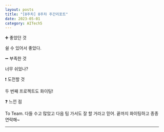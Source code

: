 ```yaml
---
layout: posts
title: "[8주차] 8주차 주간리포트"
date: 2023-05-01
category: AITech5
---
```


➕ 좋았던 것

쉴 수 있어서 좋았다.

➖ 부족한 것

너무 쉬었나?

❗ 도전할 것

두 번째 프로젝트도 화이팅!

❓ 느낀 점

To Team. 다들 수고 많았고 다음 팀 가서도 잘 할 거라고 믿어. 끝까지 화이팅하고 종종 연락해~

---
